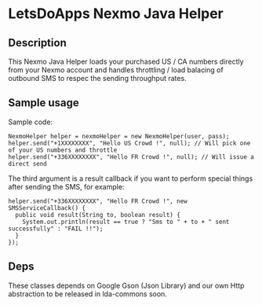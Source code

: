LetsDoApps Nexmo Java Helper
============================

Description
-----------

This Nexmo Java Helper loads your purchased US / CA numbers directly from your Nexmo account and handles throttling / load balacing of outbound SMS to respec the sending throughput rates.

Sample usage
------------

Sample code:

    NexmoHelper helper = nexmoHelper = new NexmoHelper(user, pass);
    helper.send("+1XXXXXXXX", "Hello US Crowd !", null); // Will pick one of your US numbers and throttle
    helper.send("+336XXXXXXXX", "Hello FR Crowd !", null); // Will issue a direct send

The third argument is a result callback if you want to perform special things after sending the SMS, for example:

    helper.send("+336XXXXXXXX", "Hello FR Crowd !", new SMSServiceCallback() {
      public void result(String to, boolean result) {
        System.out.println(result == true ? "Sms to " + to + " sent successfully" : "FAIL !!");
      }
    });

Deps
----

These classes depends on Google Gson (Json Library) and our own Http abstraction to be released in lda-commons soon.
